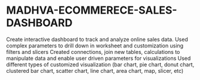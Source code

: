 # MADHVA-ECOMMERECE-SALES-DASHBOARD
Create interactive dashboard to track and analyze online sales data.
Used complex parameters to drill down in worksheet and customization using filters and slicers
Created connections, join new tables, calculations to manipulate data and enable user driven parameters for visualizations
Used different types of customized visualization (bar chart, pie chart, donut chart, clustered bar chart, scatter chart, line chart, area chart, map, slicer, etc)
